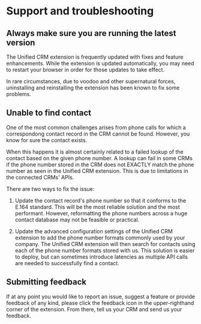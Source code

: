 # Support and troubleshooting

## Always make sure you are running the latest version

The Unified CRM extension is frequently updated with fixes and feature enhancements. While the extension is updated automatically, you may need to restart your browser in order for those updates to take effect. 

In rare circumstances, due to voodoo and other supernatural forces, uninstalling and reinstalling the extension has been known to fix some problems. 

## Unable to find contact

One of the most common challenges arises from phone calls for which a correspondong contact record in the CRM cannot be found. However, you know for sure the contact exists.

When this happens it is almost certainly related to a failed lookup of the contact based on the given phone number. A lookup can fail in some CRMs if the phone number stored in the CRM does not EXACTLY match the phone number as seen in the Unified CRM extension. This is due to limitations in the connected CRMs' APIs. 

There are two ways to fix the issue:

1. Update the contact record's phone number so that it conforms to the E.164 standard. This will be the most reliable solution and the most performant. However, reformatting the phone numbers across a huge contact database may not be feasible or practical. 

2. Update the advanced configuration settings of the Unified CRM extension to add the phone number formats commonly used by your company. The Unified CRM extension will then search for contacts using each of the phone number formats stored with us. This solution is easier to deploy, but can sometimes introduce latencies as multiple API calls are needed to successfully find a contact. 

## Submitting feedback

If at any point you would like to report an issue, suggest a feature or provide feedback of any kind, please click the feedback icon in the upper-righthand corner of the extension. From there, tell us your CRM and send us your feedback. 
